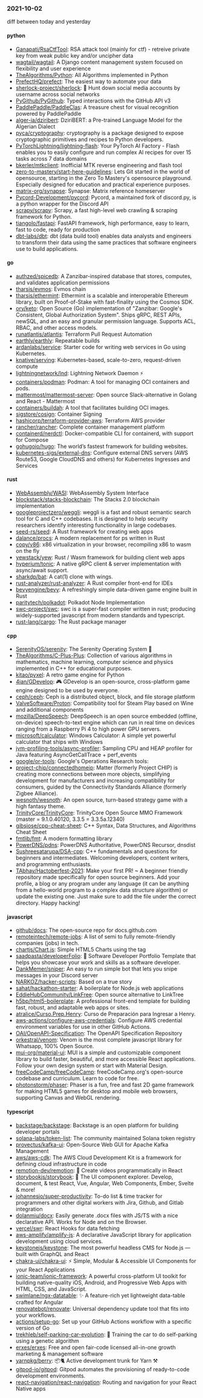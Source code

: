 ### 2021-10-02
diff between today and yesterday

#### python
* [Ganapati/RsaCtfTool](https://github.com/Ganapati/RsaCtfTool): RSA attack tool (mainly for ctf) - retreive private key from weak public key and/or uncipher data
* [wagtail/wagtail](https://github.com/wagtail/wagtail): A Django content management system focused on flexibility and user experience
* [TheAlgorithms/Python](https://github.com/TheAlgorithms/Python): All Algorithms implemented in Python
* [PrefectHQ/prefect](https://github.com/PrefectHQ/prefect): The easiest way to automate your data
* [sherlock-project/sherlock](https://github.com/sherlock-project/sherlock): 🔎 Hunt down social media accounts by username across social networks
* [PyGithub/PyGithub](https://github.com/PyGithub/PyGithub): Typed interactions with the GitHub API v3
* [PaddlePaddle/PaddleClas](https://github.com/PaddlePaddle/PaddleClas): A treasure chest for visual recognition powered by PaddlePaddle
* [alger-ia/dziribert](https://github.com/alger-ia/dziribert): DziriBERT: a Pre-trained Language Model for the Algerian Dialect
* [pyca/cryptography](https://github.com/pyca/cryptography): cryptography is a package designed to expose cryptographic primitives and recipes to Python developers.
* [PyTorchLightning/lightning-flash](https://github.com/PyTorchLightning/lightning-flash): Your PyTorch AI Factory - Flash enables you to easily configure and run complex AI recipes for over 15 tasks across 7 data domains
* [bkerler/mtkclient](https://github.com/bkerler/mtkclient): Inofficial MTK reverse engineering and flash tool
* [zero-to-mastery/start-here-guidelines](https://github.com/zero-to-mastery/start-here-guidelines): Lets Git started in the world of opensource, starting in the Zero To Mastery's opensource playground. Especially designed for education and practical experience purposes.
* [matrix-org/synapse](https://github.com/matrix-org/synapse): Synapse: Matrix reference homeserver
* [Pycord-Development/pycord](https://github.com/Pycord-Development/pycord): Pycord, a maintained fork of discord.py, is a python wrapper for the Discord API
* [scrapy/scrapy](https://github.com/scrapy/scrapy): Scrapy, a fast high-level web crawling & scraping framework for Python.
* [tiangolo/fastapi](https://github.com/tiangolo/fastapi): FastAPI framework, high performance, easy to learn, fast to code, ready for production
* [dbt-labs/dbt](https://github.com/dbt-labs/dbt): dbt (data build tool) enables data analysts and engineers to transform their data using the same practices that software engineers use to build applications.

#### go
* [authzed/spicedb](https://github.com/authzed/spicedb): A Zanzibar-inspired database that stores, computes, and validates application permissions
* [tharsis/evmos](https://github.com/tharsis/evmos): Evmos chain
* [tharsis/ethermint](https://github.com/tharsis/ethermint): Ethermint is a scalable and interoperable Ethereum library, built on Proof-of-Stake with fast-finality using the Cosmos SDK.
* [ory/keto](https://github.com/ory/keto): Open Source (Go) implementation of "Zanzibar: Google's Consistent, Global Authorization System". Ships gRPC, REST APIs, newSQL, and an easy and granular permission language. Supports ACL, RBAC, and other access models.
* [runatlantis/atlantis](https://github.com/runatlantis/atlantis): Terraform Pull Request Automation
* [earthly/earthly](https://github.com/earthly/earthly): Repeatable builds
* [ardanlabs/service](https://github.com/ardanlabs/service): Starter code for writing web services in Go using Kubernetes.
* [knative/serving](https://github.com/knative/serving): Kubernetes-based, scale-to-zero, request-driven compute
* [lightningnetwork/lnd](https://github.com/lightningnetwork/lnd): Lightning Network Daemon ⚡️
* [containers/podman](https://github.com/containers/podman): Podman: A tool for managing OCI containers and pods.
* [mattermost/mattermost-server](https://github.com/mattermost/mattermost-server): Open source Slack-alternative in Golang and React - Mattermost
* [containers/buildah](https://github.com/containers/buildah): A tool that facilitates building OCI images.
* [sigstore/cosign](https://github.com/sigstore/cosign): Container Signing
* [hashicorp/terraform-provider-aws](https://github.com/hashicorp/terraform-provider-aws): Terraform AWS provider
* [rancher/rancher](https://github.com/rancher/rancher): Complete container management platform
* [containerd/nerdctl](https://github.com/containerd/nerdctl): Docker-compatible CLI for containerd, with support for Compose
* [gohugoio/hugo](https://github.com/gohugoio/hugo): The world’s fastest framework for building websites.
* [kubernetes-sigs/external-dns](https://github.com/kubernetes-sigs/external-dns): Configure external DNS servers (AWS Route53, Google CloudDNS and others) for Kubernetes Ingresses and Services

#### rust
* [WebAssembly/WASI](https://github.com/WebAssembly/WASI): WebAssembly System Interface
* [blockstack/stacks-blockchain](https://github.com/blockstack/stacks-blockchain): The Stacks 2.0 blockchain implementation
* [googleprojectzero/weggli](https://github.com/googleprojectzero/weggli): weggli is a fast and robust semantic search tool for C and C++ codebases. It is designed to help security researchers identify interesting functionality in large codebases.
* [seed-rs/seed](https://github.com/seed-rs/seed): A Rust framework for creating web apps
* [dalance/procs](https://github.com/dalance/procs): A modern replacement for ps written in Rust
* [copy/v86](https://github.com/copy/v86): x86 virtualization in your browser, recompiling x86 to wasm on the fly
* [yewstack/yew](https://github.com/yewstack/yew): Rust / Wasm framework for building client web apps
* [hyperium/tonic](https://github.com/hyperium/tonic): A native gRPC client & server implementation with async/await support.
* [sharkdp/bat](https://github.com/sharkdp/bat): A cat(1) clone with wings.
* [rust-analyzer/rust-analyzer](https://github.com/rust-analyzer/rust-analyzer): A Rust compiler front-end for IDEs
* [bevyengine/bevy](https://github.com/bevyengine/bevy): A refreshingly simple data-driven game engine built in Rust
* [paritytech/polkadot](https://github.com/paritytech/polkadot): Polkadot Node Implementation
* [swc-project/swc](https://github.com/swc-project/swc): swc is a super-fast compiler written in rust; producing widely-supported javascript from modern standards and typescript.
* [rust-lang/cargo](https://github.com/rust-lang/cargo): The Rust package manager

#### cpp
* [SerenityOS/serenity](https://github.com/SerenityOS/serenity): The Serenity Operating System 🐞
* [TheAlgorithms/C-Plus-Plus](https://github.com/TheAlgorithms/C-Plus-Plus): Collection of various algorithms in mathematics, machine learning, computer science and physics implemented in C++ for educational purposes.
* [kitao/pyxel](https://github.com/kitao/pyxel): A retro game engine for Python
* [4ian/GDevelop](https://github.com/4ian/GDevelop): 🎮 GDevelop is an open-source, cross-platform game engine designed to be used by everyone.
* [ceph/ceph](https://github.com/ceph/ceph): Ceph is a distributed object, block, and file storage platform
* [ValveSoftware/Proton](https://github.com/ValveSoftware/Proton): Compatibility tool for Steam Play based on Wine and additional components
* [mozilla/DeepSpeech](https://github.com/mozilla/DeepSpeech): DeepSpeech is an open source embedded (offline, on-device) speech-to-text engine which can run in real time on devices ranging from a Raspberry Pi 4 to high power GPU servers.
* [microsoft/calculator](https://github.com/microsoft/calculator): Windows Calculator: A simple yet powerful calculator that ships with Windows
* [jvm-profiling-tools/async-profiler](https://github.com/jvm-profiling-tools/async-profiler): Sampling CPU and HEAP profiler for Java featuring AsyncGetCallTrace + perf_events
* [google/or-tools](https://github.com/google/or-tools): Google's Operations Research tools:
* [project-chip/connectedhomeip](https://github.com/project-chip/connectedhomeip): Matter (formerly Project CHIP) is creating more connections between more objects, simplifying development for manufacturers and increasing compatibility for consumers, guided by the Connectivity Standards Alliance (formerly Zigbee Alliance).
* [wesnoth/wesnoth](https://github.com/wesnoth/wesnoth): An open source, turn-based strategy game with a high fantasy theme.
* [TrinityCore/TrinityCore](https://github.com/TrinityCore/TrinityCore): TrinityCore Open Source MMO Framework (master = 9.1.0.40120, 3.3.5 = 3.3.5a.12340)
* [gibsjose/cpp-cheat-sheet](https://github.com/gibsjose/cpp-cheat-sheet): C++ Syntax, Data Structures, and Algorithms Cheat Sheet
* [fmtlib/fmt](https://github.com/fmtlib/fmt): A modern formatting library
* [PowerDNS/pdns](https://github.com/PowerDNS/pdns): PowerDNS Authoritative, PowerDNS Recursor, dnsdist
* [Sushreesatarupa/DSA-cpp](https://github.com/Sushreesatarupa/DSA-cpp): C++ fundamentals and questions for beginners and intermediates. Welcoming developers, content writers, and programming enthusiasts.
* [TAbhay/Hactoberfest-2021](https://github.com/TAbhay/Hactoberfest-2021): Make your first PR! ~ A beginner friendly repository made specifically for open source beginners. Add your profile, a blog or any program under any language (it can be anything from a hello-world program to a complex data structure algorithm) or update the existing one. Just make sure to add the file under the correct directory. Happy hacking!

#### javascript
* [github/docs](https://github.com/github/docs): The open-source repo for docs.github.com
* [remoteintech/remote-jobs](https://github.com/remoteintech/remote-jobs): A list of semi to fully remote-friendly companies (jobs) in tech.
* [chartjs/Chart.js](https://github.com/chartjs/Chart.js): Simple HTML5 Charts using the <canvas> tag
* [saadpasta/developerFolio](https://github.com/saadpasta/developerFolio): 🚀 Software Developer Portfolio Template that helps you showcase your work and skills as a software developer.
* [DankMemer/sniper](https://github.com/DankMemer/sniper): An easy to run simple bot that lets you snipe messages in your Discord server
* [NARKOZ/hacker-scripts](https://github.com/NARKOZ/hacker-scripts): Based on a true story
* [sahat/hackathon-starter](https://github.com/sahat/hackathon-starter): A boilerplate for Node.js web applications
* [EddieHubCommunity/LinkFree](https://github.com/EddieHubCommunity/LinkFree): Open source alternative to LinkTree
* [h5bp/html5-boilerplate](https://github.com/h5bp/html5-boilerplate): A professional front-end template for building fast, robust, and adaptable web apps or sites.
* [atralice/Curso.Prep.Henry](https://github.com/atralice/Curso.Prep.Henry): Curso de Preparación para Ingresar a Henry.
* [aws-actions/configure-aws-credentials](https://github.com/aws-actions/configure-aws-credentials): Configure AWS credential environment variables for use in other GitHub Actions.
* [OAI/OpenAPI-Specification](https://github.com/OAI/OpenAPI-Specification): The OpenAPI Specification Repository
* [orkestral/venom](https://github.com/orkestral/venom): Venom is the most complete javascript library for Whatsapp, 100% Open Source.
* [mui-org/material-ui](https://github.com/mui-org/material-ui): MUI is a simple and customizable component library to build faster, beautiful, and more accessible React applications. Follow your own design system or start with Material Design.
* [freeCodeCamp/freeCodeCamp](https://github.com/freeCodeCamp/freeCodeCamp): freeCodeCamp.org's open-source codebase and curriculum. Learn to code for free.
* [photonstorm/phaser](https://github.com/photonstorm/phaser): Phaser is a fun, free and fast 2D game framework for making HTML5 games for desktop and mobile web browsers, supporting Canvas and WebGL rendering.

#### typescript
* [backstage/backstage](https://github.com/backstage/backstage): Backstage is an open platform for building developer portals
* [solana-labs/token-list](https://github.com/solana-labs/token-list): The community maintained Solana token registry
* [provectus/kafka-ui](https://github.com/provectus/kafka-ui): Open-Source Web GUI for Apache Kafka Management
* [aws/aws-cdk](https://github.com/aws/aws-cdk): The AWS Cloud Development Kit is a framework for defining cloud infrastructure in code
* [remotion-dev/remotion](https://github.com/remotion-dev/remotion): 🎥 Create videos programmatically in React
* [storybookjs/storybook](https://github.com/storybookjs/storybook): 📓 The UI component explorer. Develop, document, & test React, Vue, Angular, Web Components, Ember, Svelte & more!
* [johannesjo/super-productivity](https://github.com/johannesjo/super-productivity): To-do list & time tracker for programmers and other digital workers with Jira, Github, and Gitlab integration
* [dolanmiu/docx](https://github.com/dolanmiu/docx): Easily generate .docx files with JS/TS with a nice declarative API. Works for Node and on the Browser.
* [vercel/swr](https://github.com/vercel/swr): React Hooks for data fetching
* [aws-amplify/amplify-js](https://github.com/aws-amplify/amplify-js): A declarative JavaScript library for application development using cloud services.
* [keystonejs/keystone](https://github.com/keystonejs/keystone): The most powerful headless CMS for Node.js — built with GraphQL and React
* [chakra-ui/chakra-ui](https://github.com/chakra-ui/chakra-ui): ⚡️ Simple, Modular & Accessible UI Components for your React Applications
* [ionic-team/ionic-framework](https://github.com/ionic-team/ionic-framework): A powerful cross-platform UI toolkit for building native-quality iOS, Android, and Progressive Web Apps with HTML, CSS, and JavaScript.
* [swimlane/ngx-datatable](https://github.com/swimlane/ngx-datatable): ✨ A feature-rich yet lightweight data-table crafted for Angular
* [renovatebot/renovate](https://github.com/renovatebot/renovate): Universal dependency update tool that fits into your workflows.
* [actions/setup-go](https://github.com/actions/setup-go): Set up your GitHub Actions workflow with a specific version of Go
* [trekhleb/self-parking-car-evolution](https://github.com/trekhleb/self-parking-car-evolution): 🧬 Training the car to do self-parking using a genetic algorithm
* [erxes/erxes](https://github.com/erxes/erxes): Free and open fair-code licensed all-in-one growth marketing & management software
* [yarnpkg/berry](https://github.com/yarnpkg/berry): 📦🐈 Active development trunk for Yarn ⚒
* [gitpod-io/gitpod](https://github.com/gitpod-io/gitpod): Gitpod automates the provisioning of ready-to-code development environments.
* [react-navigation/react-navigation](https://github.com/react-navigation/react-navigation): Routing and navigation for your React Native apps
